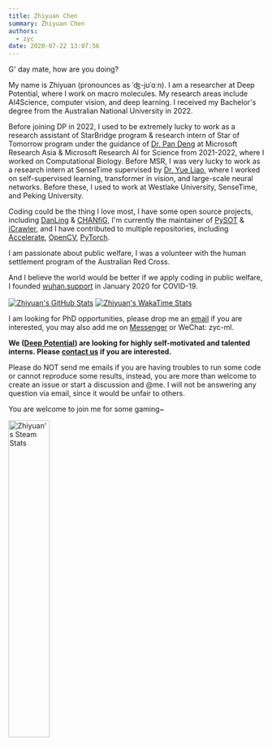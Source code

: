 ```yaml
---
title: Zhiyuan Chen
summary: Zhiyuan Chen
authors:
  - zyc
date: 2020-07-22 13:07:56
---
```


G' day mate, how are you doing?

My name is Zhiyuan (pronounces as ˈʤ-jʊˈɑːn).
I am a researcher at Deep Potential, where I work on macro molecules.
My research areas include AI4Science, computer vision, and deep learning.
I received my Bachelor's degree from the Australian National University in 2022.

Before joining DP in 2022, I used to be extremely lucky to work as a research assistant of StarBridge program & research intern of Star of Tomorrow program under the guidance of [Dr. Pan Deng](https://www.microsoft.com/en-us/research/people/paden/) at Microsoft Research Asia & Microsoft Research AI for Science from 2021-2022, where I worked on Computational Biology.
Before MSR, I was very lucky to work as a research intern at SenseTime supervised by [Dr. Yue Liao](https://liaoyue.net/), where I worked on self-supervised learning, transformer in vision, and large-scale neural networks.
Before these, I used to work at Westlake University, SenseTime, and Peking University.

Coding could be the thing I love most, I have some open source projects, including [DanLing](https://github.com/ZhiyuanChen/DanLing) & [CHANfiG](https://github.com/ZhiyuanChen/CHANfiG), I'm currently the maintainer of [PySOT](https://github.com/STVIR/PySOT) & [iCrawler](https://github.com/hellock/icrawler), and I have contributed to multiple repositories, including [Accelerate](https://github.com/huggingface/accelerate), [OpenCV](https://github.com/opencv/opencv), [PyTorch](https://github.com/pytorch/pytorch).

I am passionate about public welfare, I was a volunteer with the human settlement program of the Australian Red Cross.

And I believe the world would be better if we apply coding in public welfare, I founded [wuhan.support](https://github.com/wuhan-support) in January 2020 for COVID-19.

<a href="https://github.com/ZhiyuanChen"><img align="center" alt="Zhiyuan's GitHub Stats" src="https://github-readme-stats.vercel.app/api?username=ZhiyuanChen&custom_title=Zhiyuan's GitHub Stats&show_icons=true&count_private=true&theme=panda"/></a>
<a href="https://github.com/ZhiyuanChent"><img align="center" alt="Zhiyuan's WakaTime Stats" src="https://github-readme-stats.vercel.app/api/wakatime?username=@ZhiyuanChen&custom_title=Zhiyuan's WakaTime Stats&layout=compact&time_range=last_year&theme=panda&langs_count=10"/></a>

I am looking for PhD opportunities, please drop me an [email](mailto:this@zyc.ai) if you are interested, you may also add me on [Messenger](https://m.me/zyc.fb) or WeChat: zyc-ml.

**We ([Deep Potential](https://dp.tech/)) are looking for highly self-motivated and talented interns. Please [contact us](mailto:chenzhiyuan@dp.tech) if you are interested.**

Please do NOT send me emails if you are having troubles to run some code or cannot reproduce some results, instead, you are more than welcome to create an issue or start a discussion and @me. I will not be answering any question via email, since it would be unfair to others.

You are welcome to join me for some gaming~

<a href="https://github.com/ZhiyuanChen"><img align="center" width=40% alt="Zhiyuan's Steam Stats" src="https://steam-stat.vercel.app/api?profileName=zyc-ai"/></a>
